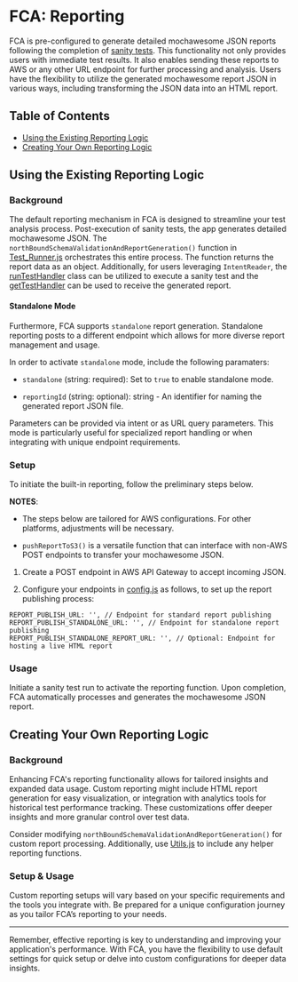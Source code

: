 # FCA: Reporting

FCA is pre-configured to generate detailed mochawesome JSON reports following the completion of [sanity tests](./Execution.md#sanity). This functionality not only provides users with immediate test results. It also enables sending these reports to AWS or any other URL endpoint for further processing and analysis. Users have the flexibility to utilize the generated mochawesome report JSON in various ways, including transforming the JSON data into an HTML report.

## Table of Contents

- [Using the Existing Reporting Logic](#using-the-existing-reporting-logic)
- [Creating Your Own Reporting Logic](#creating-your-own-reporting-logic)

## Using the Existing Reporting Logic

### Background

The default reporting mechanism in FCA is designed to streamline your test analysis process. Post-execution of sanity tests, the app generates detailed mochawesome JSON. The `northBoundSchemaValidationAndReportGeneration()` function in [Test_Runner.js](../src/Test_Runner.js) orchestrates this entire process. The function returns the report data as an object. Additionally, for users leveraging `IntentReader`, the [runTestHandler](../src/pubsub/handlers/RunTestHandler.js) class can be utilized to execute a sanity test and the [getTestHandler](../src/pubsub/GetTestHandler.js) can be used to receive the generated report.

#### Standalone Mode

Furthermore, FCA supports `standalone` report generation. Standalone reporting posts to a different endpoint which allows for more diverse report management and usage.

In order to activate `standalone` mode, include the following paramaters:

- `standalone` (string: required): Set to `true` to enable standalone mode.

- `reportingId` (string: optional): string - An identifier for naming the generated report JSON file.

Parameters can be provided via intent or as URL query parameters. This mode is particularly useful for specialized report handling or when integrating with unique endpoint requirements.

### Setup

To initiate the built-in reporting, follow the preliminary steps below.

**NOTES**:

- The steps below are tailored for AWS configurations. For other platforms, adjustments will be necessary.

- `pushReportToS3()` is a versatile function that can interface with non-AWS POST endpoints to transfer your mochawesome JSON.

1. Create a POST endpoint in AWS API Gateway to accept incoming JSON.

2. Configure your endpoints in [config.js](../plugins/config.js) as follows, to set up the report publishing process:

```
REPORT_PUBLISH_URL: '', // Endpoint for standard report publishing
REPORT_PUBLISH_STANDALONE_URL: '', // Endpoint for standalone report publishing
REPORT_PUBLISH_STANDALONE_REPORT_URL: '', // Optional: Endpoint for hosting a live HTML report
```

### Usage

Initiate a sanity test run to activate the reporting function. Upon completion, FCA automatically processes and generates the mochawesome JSON report.

## Creating Your Own Reporting Logic

### Background

Enhancing FCA's reporting functionality allows for tailored insights and expanded data usage. Custom reporting might include HTML report generation for easy visualization, or integration with analytics tools for historical test performance tracking. These customizations offer deeper insights and more granular control over test data.

Consider modifying `northBoundSchemaValidationAndReportGeneration()` for custom report processing. Additionally, use [Utils.js](../src/utils/Utils.js) to include any helper reporting functions.

### Setup & Usage

Custom reporting setups will vary based on your specific requirements and the tools you integrate with. Be prepared for a unique configuration journey as you tailor FCA’s reporting to your needs.

---

Remember, effective reporting is key to understanding and improving your application's performance. With FCA, you have the flexibility to use default settings for quick setup or delve into custom configurations for deeper data insights.

